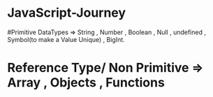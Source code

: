 # JavaScript-Journey

#Primitive DataTypes => String , Number , Boolean , Null , undefined , Symbol(to make a Value Unique) , BigInt.

# Reference Type/ Non Primitive => Array , Objects , Functions
